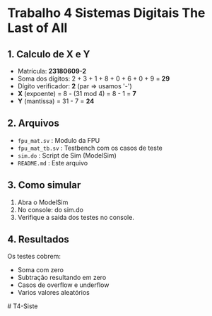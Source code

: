 # Trabalho 4 Sistemas Digitais The Last of All

## 1. Calculo de X e Y
- Matrícula: **23180609-2**
- Soma dos dígitos: 2 + 3 + 1 + 8 + 0 + 6 + 0 + 9 = **29**
- Dígito verificador: **2** (par ⇒ usamos '-')
- **X** (expoente) = 8 - (31 mod 4) = 8 - 1 = **7**
- **Y** (mantissa) = 31 - 7 = **24**

## 2. Arquivos
- `fpu_mat.sv` : Modulo da FPU
- `fpu_mat_tb.sv` : Testbench com os casos de teste
- `sim.do` : Script de Sim (ModelSim)
- `README.md` : Este arquivo

## 3. Como simular
1. Abra o ModelSim
2. No console:
   do sim.do
3. Verifique a saida dos testes no console.

## 4. Resultados
Os testes cobrem:
- Soma com zero
- Subtração resultando em zero
- Casos de overflow e underflow
- Varios valores aleatórios

#   T 4 - S i s t e  
 